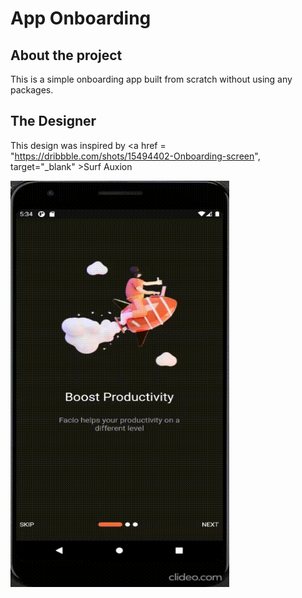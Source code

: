 # App Onboarding


## About the project
This is a simple onboarding app built from scratch without using any packages.

## The Designer

This design was inspired by <a href = "https://dribbble.com/shots/15494402-Onboarding-screen",  target="_blank" >Surf Auxion</a>

<img src = "https://github.com/yonahgraphics/App_Onboarding/blob/master/Onboarding%20.gif" width="350" height="650">


